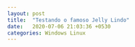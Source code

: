 ```yaml
---
layout: post
title:  "Testando o famoso Jelly Lindo"
date:   2020-07-06 21:03:36 +0530
categories: Windows Linux
---
```


